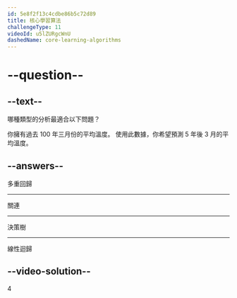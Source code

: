 ```yaml
---
id: 5e8f2f13c4cdbe86b5c72d89
title: 核心學習算法
challengeType: 11
videoId: u5lZURgcWnU
dashedName: core-learning-algorithms
---
```


# --question--

## --text--

哪種類型的分析最適合以下問題？

你擁有過去 100 年三月份的平均溫度。 使用此數據，你希望預測 5 年後 3 月的平均溫度。

## --answers--

多重回歸

---

關連

---

決策樹

---

線性迴歸

## --video-solution--

4

